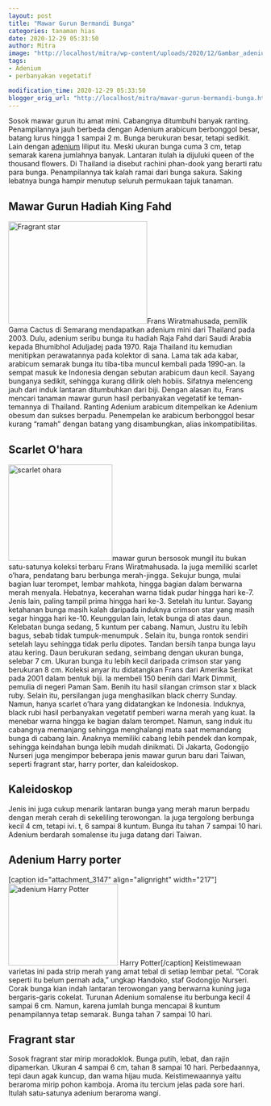 ```yaml
---
layout: post
title: "Mawar Gurun Bermandi Bunga"
categories: tanaman hias
date: 2020-12-29 05:33:50
author: Mitra
image: "http://localhost/mitra/wp-content/uploads/2020/12/Gambar_adenium_966x768.jpg"
tags:
- Adenium
- perbanyakan vegetatif

modification_time: 2020-12-29 05:33:50
blogger_orig_url: "http://localhost/mitra/mawar-gurun-bermandi-bunga.html"
---
```


Sosok mawar gurun itu amat mini. Cabangnya ditumbuhi banyak ranting. Penampilannya jauh berbeda dengan Adenium arabicum berbonggol besar, batang lurus hingga 1 sampai 2 m.
Bunga berukuran besar, tetapi sedikit. Lain dengan <a class="wpil_keyword_link " title="adenium" href="http://127.0.0.1/mitra/topik/adenium" data-wpil-keyword-link="linked">adenium</a> liliput itu. Meski ukuran bunga cuma 3 cm, tetap semarak karena jumlahnya banyak. Lantaran itulah ia dijuluki queen of the thousand flowers.
Di Thailand ia disebut rachini phan-dook yang berarti ratu para bunga. Penampilannya tak kalah ramai dari bunga sakura. Saking lebatnya bunga hampir menutup seluruh permukaan tajuk tanaman.
<h2>Mawar Gurun Hadiah King Fahd</h2>
<a href="http://127.0.0.1/mitra/wp-content/uploads/2020/12/Gambar_adenium1_1024x756.jpg"><img class="alignleft wp-image-3148" src="http://127.0.0.1/mitra/wp-content/uploads/2020/12/Gambar_adenium1_1024x756.jpg" alt="Fragrant star" width="275" height="203" /></a>Frans Wiratmahusada, pemilik Gama Cactus di Semarang mendapatkan adenium mini dari Thailand pada 2003. Dulu, adenium seribu bunga itu
hadiah Raja Fahd dari Saudi Arabia kepada Bhumibhol Aduljadej pada 1970. Raja Thailand itu kemudian menitipkan perawatannya pada kolektor di sana.
Lama tak ada kabar, arabicum semarak bunga itu tiba-tiba muncul kembali pada 1990-an. Ia sempat masuk ke Indonesia dengan sebutan arabicum daun kecil. Sayang bunganya sedikit, sehingga kurang dilirik oleh hobiis. Sifatnya melenceng jauh dari induk lantaran ditumbuhkan dari biji.
Dengan alasan itu, Frans mencari tanaman mawar gurun hasil perbanyakan vegetatif ke teman-temannya di Thailand. Ranting Adenium arabicum ditempelkan ke Adenium obesum dan sukses berpadu. Penempelan ke arabicum berbonggol besar kurang “ramah” dengan batang yang disambungkan, alias inkompatibilitas.
<h2>Scarlet O'hara</h2>
<a href="http://127.0.0.1/mitra/wp-content/uploads/2020/12/Gambar_scarlet_828x768.jpg"><img class="alignleft wp-image-3145" src="http://127.0.0.1/mitra/wp-content/uploads/2020/12/Gambar_scarlet_828x768.jpg" alt="scarlet ohara" width="206" height="191" /></a>mawar gurun bersosok mungil itu bukan satu-satunya koleksi terbaru Frans Wiratmahusada. Ia juga memiliki scarlet o’hara, pendatang baru berbunga merah-jingga. Sekujur bunga, mulai bagian luar terompet, lembar mahkota, hingga bagian dalam berwarna merah menyala.
Hebatnya, kecerahan warna tidak pudar hingga hari ke-7. Jenis lain, paling tampil prima hingga hari ke-3. Setelah itu luntur. Sayang ketahanan bunga masih kalah daripada induknya crimson star yang masih segar hingga hari ke-10.
Keunggulan lain, letak bunga di atas daun. Kelebatan bunga sedang, 5 kuntum per cabang. Namun, Justru itu lebih bagus, sebab tidak tumpuk-menumpuk .
Selain itu, bunga rontok sendiri setelah layu sehingga tidak perlu dipotes. Tandan bersih tanpa bunga layu atau kering. Daun berukuran sedang, seimbang dengan ukuran bunga, selebar 7 cm. Ukuran bunga itu lebih kecil daripada crimson star yang berukuran 8 cm.
Koleksi anyar itu didatangkan Frans dari Amerika Serikat pada 2001 dalam bentuk biji. Ia membeli 150 benih dari Mark Dimmit, pemulia di negeri Paman Sam. Benih itu hasil silangan crimson star x black ruby. Selain itu, persilangan juga menghasilkan black cherry Sunday. Namun, hanya scarlet o’hara yang didatangkan ke Indonesia.
Induknya, black rubi hasil perbanyakan vegetatif pemberi warna merah yang kuat. Ia menebar warna hingga ke bagian dalam terompet. Namun, sang induk itu cabangnya memanjang sehingga menghalangi mata saat memandang bunga di cabang lain. Anaknya memiliki cabang lebih pendek dan kompak, sehingga keindahan bunga lebih mudah dinikmati.
Di Jakarta, Godongijo Nurseri juga mengimpor beberapa jenis mawar gurun baru dari Taiwan, seperti fragrant star, harry porter, dan kaleidoskop.
<h2>Kaleidoskop</h2>
Jenis ini juga cukup menarik lantaran bunga yang merah marun berpadu dengan merah cerah di sekeliling terowongan. Ia juga tergolong berbunga kecil 4 cm, tetapi ivi. t, 6 sampai 8 kuntum. Bunga itu tahan 7 sampai 10 hari. Adenium berdarah somalense itu juga datang dari Taiwan.
<h2>Adenium Harry porter</h2>
[caption id="attachment_3147" align="alignright" width="217"]<a href="http://127.0.0.1/mitra/wp-content/uploads/2020/12/Gambar_adenium2_1024x766.jpg"><img class="wp-image-3147" src="http://127.0.0.1/mitra/wp-content/uploads/2020/12/Gambar_adenium2_1024x766.jpg" alt="adenium Harry Potter" width="217" height="162" /></a> Harry Potter[/caption]
Keistimewaan varietas ini pada strip merah yang amat tebal di setiap lembar petal. “Corak seperti itu belum pernah ada,” ungkap Handoko, staf Godongijo Nurseri.
Corak bunga kian indah lantaran terowongan yang berwarna kuning juga bergaris-garis cokelat. Turunan Adenium somalense itu berbunga kecil 4 sampai 6 cm. Namun, karena jumlah bunga mencapai 8 kuntum penampilannya tetap semarak. Bunga tahan 7 sampai 10 hari.
<h2>Fragrant star</h2>
Sosok fragrant star mirip moradoklok. Bunga putih, lebat, dan rajin dipamerkan. Ukuran 4 sampai 6 cm, tahan 8 sampai 10 hari. Perbedaannya, tepi daun agak kuncup, dan wama hijau muda. Keistimewaannya yaitu beraroma mirip pohon kamboja. Aroma itu tercium jelas pada sore hari. Itulah satu-satunya adenium beraroma wangi.
